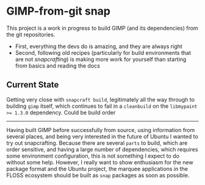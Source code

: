 # GIMP-from-git snap

This project is a work in progress to build GIMP (and its dependencies)
from the git repositories.

- First, everything the devs do is amazing, and they are always right
- Second, following old recipes (particularly for build environments that
  are not _snapcrafting_) is making more work for yourself than starting
  from basics and reading the docs

## Current State

  Getting very close with `snapcraft build`, legitimately all the way
  through to building `gimp` itself, which continues to fail in
  a `cleanbuild` on the `libmypaint >= 1.3.0` dependency. Could be build
  order

---

Having built GIMP before successfully from source, using information from
several places, and being very interested in the future of Ubuntu I wanted
to try out snapcrafting. Because there are several `parts` to build, which
are order sensitive, and having a large number of dependencies, which
requires some environment configuration, this is not something I expect to
do without some help. However, I really want to show enthusiasm for the
new package format and the Ubuntu project, the marquee applications in the
FLOSS ecosystem should be built as `snap` packages as soon as possible.
